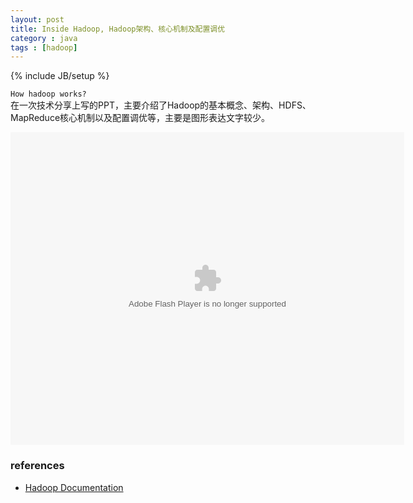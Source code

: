 ```yaml
---
layout: post
title: Inside Hadoop, Hadoop架构、核心机制及配置调优
category : java
tags : [hadoop]
---
```

{% include JB/setup %}


`How hadoop works?`  
在一次技术分享上写的PPT，主要介绍了Hadoop的基本概念、架构、HDFS、MapReduce核心机制以及配置调优等，主要是图形表达文字较少。  


<object width="630" height="500" align="middle" id="reader" 
	codebase="http://fpdownload.macromedia.com/pub/shockwave/cabs/flash/swflash.cab#version=6,0,0,0" 
	classid="clsid:d27cdb6e-ae6d-11cf-96b8-444553540000">
	<param value="window" name="wmode">
	<param value="true" name="allowfullscreen">
	<param name="allowscriptaccess" value="always">
	<param value="http://wenku.baidu.com/static/flash/apireader.swf?docurl=http://wenku.baidu.com/play&amp;docid=d654cd6d27d3240c8447ef2f&amp;title=Beluga%20Analysis%20on%20Hadoop&amp;doctype=ppt&amp;fpn=5&amp;npn=5&amp;readertype=external&catal=0&amp;cdnurl=http://txt.wenku.baidu.com/play" name="movie">
	<embed width="630" align="middle" height="500" pluginspage="http://www.macromedia.com/go/getflashplayer" 
		type="application/x-shockwave-flash" name="reader" 
		src="http://wenku.baidu.com/static/flash/apireader.swf?docurl=http://wenku.baidu.com/play&amp;docid=d654cd6d27d3240c8447ef2f&amp;title=Beluga%20Analysis%20on%20Hadoop&amp;doctype=ppt&amp;fpn=5&amp;npn=5&amp;readertype=external&catal=0&amp;cdnurl=http://txt.wenku.baidu.com/play" 
		wmode="window" allowscriptaccess="always" bgcolor="#FFFFFF" ver="9.0.0" allowfullscreen="true">
	</embed>
</object>



### references
+ [Hadoop Documentation](http://hadoop.apache.org/docs/r1.0.4/)


